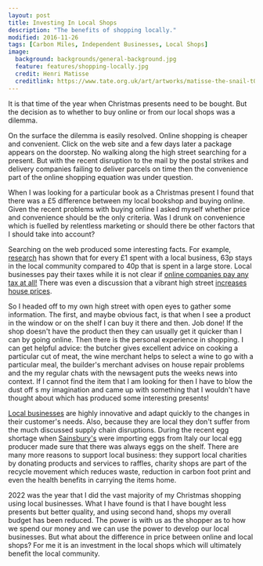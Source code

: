 ```yaml
---
layout: post
title: Investing In Local Shops
description: "The benefits of shopping locally."
modified: 2016-11-26
tags: [Carbon Miles, Independent Businesses, Local Shops]
image:
  background: backgrounds/general-background.jpg
  feature: features/shopping-locally.jpg
  credit: Henri Matisse
  creditlink: https://www.tate.org.uk/art/artworks/matisse-the-snail-t00540
---
```


It is that time of the year when Christmas presents need to be bought. But the decision as to whether to buy online or from our local shops was a dilemma.

On the surface the dilemma is easily resolved. Online shopping is cheaper and convenient. Click on the web site and a few days later a package appears on the doorstep. No walking along the high street searching for a present. But with the recent disruption to the mail by the postal strikes and delivery companies failing to deliver parcels on time then the convenience part of the online shopping equation was under question.

When I was looking for a particular book as a Christmas present I found that there was a £5 difference between my local bookshop and buying online. Given the recent problems with buying online I asked myself whether price and convenience should be the only criteria. Was I drunk on convenience which is fuelled by relentless marketing or should there be other factors that I should take into account?

Searching on the web produced some interesting facts. For example, [research](https://biod.co.uk/blog/company-news/why-its-so-important-to-support-independents/) has shown that for every £1 spent with a local business, 63p stays in the local community compared to 40p that is spent in a large store. Local businesses pay their taxes while it is not clear if [online companies pay any tax at all!](https://www.theguardian.com/technology/2022/aug/15/amazon-could-avoid-uk-tax-for-two-more-years-thanks-to-rishi-sunaks-tax-break)  There was even a discussion  that a vibrant high street [increases house prices](https://www.propertyreporter.co.uk/property/a-vibrant-high-street-still-important-to-house-hunters.html).

So I headed off to my own high street with open eyes to gather some information. The first, and maybe obvious fact, is that when I see a product in the window or on the shelf I can buy it there and then. Job done! If the shop doesn't have the product then they can usually get it quicker than I can by going online. Then there is the personal experience in shopping. I can get helpful advice: the butcher gives excellent advice on cooking a particular cut of meat, the wine merchant helps to select a wine to go with a particular meal, the builder's merchant advises on house repair problems and the my regular chats with the newsagent puts the weeks news into context.  If I cannot find the item that I am looking for then I have to blow the dust off s my imagination and came up with something that I wouldn't have thought about which has produced some interesting presents!

[Local businesses](https://www.cosycottagesoap.co.uk/blogs/news/8-reasons-to-shop-independent-this-summer) are highly innovative and adapt quickly to the changes in their customer's needs.  Also, because they are local they don't suffer from the much discussed supply chain disruptions. During the recent egg shortage when [Sainsbury's](https://uk.news.yahoo.com/anger-sainsburys-selling-italian-eggs-instead-british-enough-112824086.html) were importing eggs from Italy our local egg producer made sure that there was always eggs on the shelf. There are many more reasons to support local business: they support local charities by donating products and services to raffles, charity shops are part of the recycle movement which reduces waste, reduction in carbon foot print and even the health benefits in carrying the items home.

2022 was the year that I did the vast majority of my Christmas shopping using local businesses. What I have found is that I have bought less presents but better quality, and using second hand, shops my overall budget has been reduced. The power is with us as the shopper as to how we spend our money and we can use the power to develop our local businesses.  But what about the difference in price between online and local shops? For me it is an investment in the local shops which will ultimately benefit the local community.
